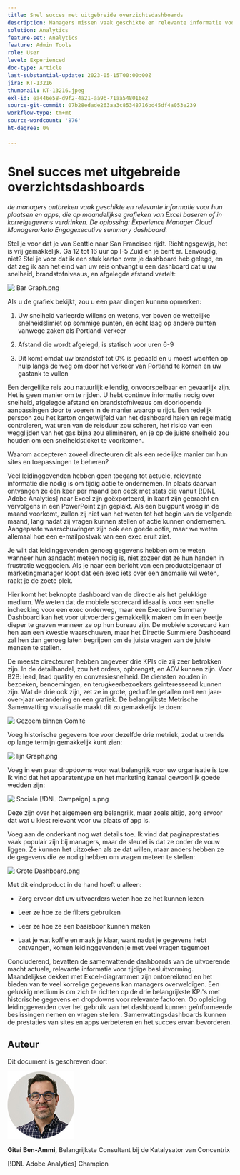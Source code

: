 ```yaml
---
title: Snel succes met uitgebreide overzichtsdashboards
description: Managers missen vaak geschikte en relevante informatie voor hun plaatsen en apps, die op maandelijkse grafieken van Excel baseren of verdrinken in korrelgegevens. De oplossing - het samenvattende dashboard.
solution: Analytics
feature-set: Analytics
feature: Admin Tools
role: User
level: Experienced
doc-type: Article
last-substantial-update: 2023-05-15T00:00:00Z
jira: KT-13216
thumbnail: KT-13216.jpeg
exl-id: ea446e58-d9f2-4a21-aa9b-71aa548016e2
source-git-commit: 07b28edade263aa3c85348716bd45df4a053e239
workflow-type: tm+mt
source-wordcount: '876'
ht-degree: 0%

---
```


# Snel succes met uitgebreide overzichtsdashboards

_de managers ontbreken vaak geschikte en relevante informatie voor hun plaatsen en apps, die op maandelijkse grafieken van Excel baseren of in korrelgegevens verdrinken. De oplossing: Experience Manager Cloud Managerarketo Engagexecutive summary dashboard._

Stel je voor dat je van Seattle naar San Francisco rijdt. Richtingsgewijs, het is vrij gemakkelijk. Ga 12 tot 16 uur op I-5 Zuid en je bent er. Eenvoudig, niet? Stel je voor dat ik een stuk karton over je dashboard heb gelegd, en dat zeg ik aan het eind
van uw reis ontvangt u een dashboard dat u uw snelheid, brandstofniveaus, en afgelegde afstand vertelt:

![&#x200B; Bar Graph.png &#x200B;](assets/bar-graph.png)

Als u de grafiek bekijkt, zou u een paar dingen kunnen opmerken:

1. Uw snelheid varieerde willens en wetens, ver boven de wettelijke snelheidslimiet op sommige punten, en echt laag op andere punten vanwege zaken als Portland-verkeer

1. Afstand die wordt afgelegd, is statisch voor uren 6-9

1. Dit komt omdat uw brandstof tot 0% is gedaald en u moest wachten op hulp langs de weg om door het verkeer van Portland te komen en uw gastank te vullen

Een dergelijke reis zou natuurlijk ellendig, onvoorspelbaar en gevaarlijk zijn. Het is geen manier om te rijden. U hebt continue informatie nodig over snelheid, afgelegde afstand en brandstofniveaus om doorlopende aanpassingen door te voeren in de manier waarop u rijdt. Een redelijk persoon zou het karton ongetwijfeld van het dashboard halen en regelmatig controleren, wat uren van de reisduur zou scheren, het risico van een wegglijden van het gas bijna zou elimineren, en je op de juiste snelheid zou houden om een snelheidsticket te voorkomen.

Waarom accepteren zoveel directeuren dit als een redelijke manier om hun sites en toepassingen te beheren?

Veel leidinggevenden hebben geen toegang tot actuele, relevante informatie die nodig is om tijdig actie te ondernemen. In plaats daarvan ontvangen ze één keer per maand een deck met stats die vanuit [!DNL Adobe Analytics] naar Excel zijn geëxporteerd, in kaart zijn gebracht en vervolgens in een PowerPoint zijn geplakt. Als een buigpunt vroeg in de maand voorkomt, zullen zij niet van het weten tot het begin van de volgende maand, lang nadat zij vragen kunnen stellen of actie kunnen ondernemen. Aangepaste waarschuwingen zijn ook een goede optie, maar we weten allemaal hoe een e-mailpostvak van een exec eruit ziet.

Je wilt dat leidinggevenden genoeg gegevens hebben om te weten wanneer hun aandacht meteen nodig is, niet zozeer dat ze hun handen in frustratie weggooien. Als je naar een bericht van een producteigenaar of marketingmanager loopt dat een exec iets over een anomalie wil weten, raakt je de zoete plek.

Hier komt het beknopte dashboard van de directie als het gelukkige medium. We weten dat de mobiele scorecard ideaal is voor een snelle inchecking voor een exec onderweg, maar een Executive Summary Dashboard kan het voor uitvoerders gemakkelijk maken om in een beetje dieper te graven wanneer ze op hun bureau zijn. De mobiele scorecard kan hen aan een kwestie waarschuwen, maar het Directie Summiere Dashboard zal hen dan genoeg laten begrijpen om de juiste vragen van de juiste mensen te stellen.

De meeste directeuren hebben ongeveer drie KPIs die zij zeer betrokken zijn. In de detailhandel, zou het orders, opbrengst, en AOV kunnen zijn. Voor B2B: lead, lead quality en conversiesnelheid. De diensten zouden in bezoeken, benoemingen, en terugkeerbezoekers geinteresseerd kunnen zijn. Wat de drie ook zijn, zet ze in grote, gedurfde getallen met een jaar-over-jaar verandering en een grafiek. De belangrijkste Metrische Samenvatting visualisatie maakt dit zo gemakkelijk te doen:

![&#x200B; Gezoem binnen Comité &#x200B;](assets/zoom-in-panel.png)

Voeg historische gegevens toe voor dezelfde drie metriek, zodat u trends op lange termijn gemakkelijk kunt zien:

![&#x200B; lijn Graph.png &#x200B;](assets/line-graph.png)

Voeg in een paar dropdowns voor wat belangrijk voor uw organisatie is toe. Ik vind dat het apparatentype en het marketing kanaal gewoonlijk goede wedden zijn:

![&#x200B; Sociale [!DNL Campaign] s.png &#x200B;](assets/social-campaigns.png)

Deze zijn over het algemeen erg belangrijk, maar zoals altijd, zorg ervoor dat wat u kiest relevant voor uw plaats of app is.

Voeg aan de onderkant nog wat details toe. Ik vind dat paginaprestaties vaak populair zijn bij managers, maar de sleutel is dat ze onder de vouw liggen. Ze kunnen het uitzoeken als ze dat willen, maar anders hebben ze de gegevens die ze nodig hebben om vragen meteen te stellen:

![&#x200B; Grote Dashboard.png &#x200B;](assets/large-dashboard.png)

Met dit eindproduct in de hand hoeft u alleen:

- Zorg ervoor dat uw uitvoerders weten hoe ze het kunnen lezen

- Leer ze hoe ze de filters gebruiken

- Leer ze hoe ze een basisboor kunnen maken

- Laat je wat koffie en maak je klaar, want nadat je gegevens hebt ontvangen, komen leidinggevenden je met veel vragen tegemoet

Concluderend, bevatten de samenvattende dashboards van de uitvoerende macht actuele, relevante informatie voor tijdige besluitvorming. Maandelijkse dekken met Excel-diagrammen zijn ontoereikend en het bieden van te veel korrelige gegevens kan managers overweldigen. Een gelukkig medium is om zich te richten op de drie belangrijkste KPI&#39;s met historische gegevens en dropdowns voor relevante factoren. Op opleiding
leidinggevenden over het gebruik van het dashboard kunnen geïnformeerde beslissingen nemen en vragen stellen . Samenvattingsdashboards kunnen de prestaties van sites en apps verbeteren en het succes ervan bevorderen.

## Auteur

Dit document is geschreven door:

![&#x200B; Gitai Ben-Ammi &#x200B;](assets/gitai-headshot-150.jpg)

**Gitai Ben-Ammi**, Belangrijkste Consultant bij de Katalysator van Concentrix

[!DNL Adobe Analytics] Champion

